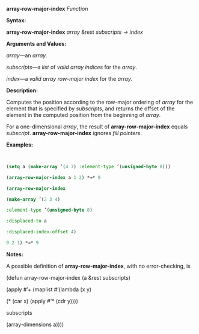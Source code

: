 **array-row-major-index** *Function* 



**Syntax:** 



**array-row-major-index** *array* &amp;rest *subscripts → index* 



**Arguments and Values:** 



*array*—an *array*. 



*subscripts*—a *list* of *valid array indices* for the *array*. 



*index*—a *valid array row-major index* for the *array*. 







 



 



**Description:** 



Computes the position according to the row-major ordering of *array* for the element that is specified by *subscripts*, and returns the offset of the element in the computed position from the beginning of *array*. 



For a one-dimensional *array*, the result of **array-row-major-index** equals *subscript*. **array-row-major-index** ignores *fill pointers*. 



**Examples:**
```lisp
 

(setq a (make-array ’(4 7) :element-type ’(unsigned-byte 8))) 

(array-row-major-index a 1 2) *→* 9 

(array-row-major-index 

(make-array ’(2 3 4) 

:element-type ’(unsigned-byte 8) 

:displaced-to a 

:displaced-index-offset 4) 

0 2 1) *→* 9 


```
**Notes:** 



A possible definition of **array-row-major-index**, with no error-checking, is 



(defun array-row-major-index (a &amp;rest subscripts) 



(apply #’+ (maplist #’(lambda (x y) 



(\* (car x) (apply #’\* (cdr y)))) 



subscripts 



(array-dimensions a)))) 




